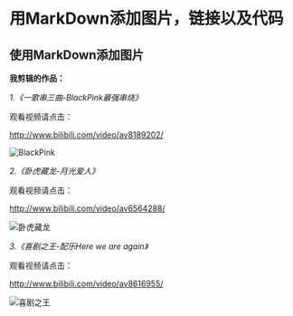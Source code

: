 # 用MarkDown添加图片，链接以及代码 

## 使用MarkDown添加图片 

**我剪辑的作品：** 

*1.《一歌串三曲-BlackPink最强串烧》* 

观看视频请点击： 

<http://www.bilibili.com/video/av8189202/> 

![BlackPink](https://timgsa.baidu.com/timg?image&quality=80&size=b10000_10000&sec=1494246330&di=fb0a5dca37e6081bab115f0ee49abeae&src=http://i2.hdslb.com/bfs/archive/acb070f2a20a7c3c6d30b2a36bb00541c8779ff8.jpg) 
 

*2.《卧虎藏龙-月光爱人》* 

观看视频请点击： 

<http://www.bilibili.com/video/av6564288/> 



![卧虎藏龙](https://timgsa.baidu.com/timg?image&quality=80&size=b9999_10000&sec=1494255511966&di=9fd8067a7907fceb4bcf3f35daa3ddc4&imgtype=0&src=http%3A%2F%2Fimg.helpweixin.com%2Fupload%2Fcontent%2F2%2F114%2F2114925_4.jpg) 

*3.《喜剧之王-配乐Here we are again》* 

观看视频请点击： 

<http://www.bilibili.com/video/av8616955/> 

![喜剧之王](https://timgsa.baidu.com/timg?image&quality=80&size=b9999_10000&sec=1494254695046&di=6fd53bec9b104ebeeff25f078fcb10a9&imgtype=0&src=http%3A%2F%2Fs10.sinaimg.cn%2Fmw690%2F003P7tt0gy6P9D6tbcZa9) 











